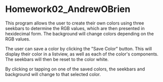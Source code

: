 # Homework02_AndrewOBrien
This program allows the user to create their own colors using three seekbars to determine the RGB values, which are then presented in hexidecimal form. The background will change colors depending on the RGB values.

The user can save a color by clicking the "Save Color" button. This will display their color in a listview, as well as each of the color's components.
The seekbars will then be reset to the color white.

By clicking or tapping on one of the saved colors, the seekbars and background will change to that selected color.
